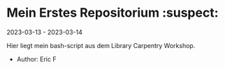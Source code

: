 # Mein Erstes Repositorium :suspect: 

2023-03-13 - 2023-03-14

Hier liegt mein bash-script aus dem Library Carpentry Workshop.  

- Author: Eric F  
